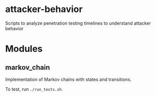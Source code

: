# attacker-behavior
Scripts to analyze penetration testing timelines to understand attacker behavior

# Modules

## markov_chain

Implementation of Markov chains with states and transitions.

To test, run `./run_tests.sh`.
